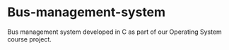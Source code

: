 # Bus-management-system
Bus management system developed in C as part of our Operating System course project.
